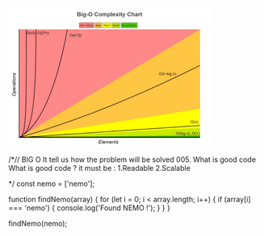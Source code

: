   <img src="screen.jpeg" alt="logo"  width="400"  height="auto" />



/*// BIG O
It tell us how the problem will be solved 
005. What is good code
What is good code ? it must be :
1.Readable
2.Scalable


*/
const nemo = ['nemo'];

function findNemo(array) {
  for (let i = 0; i < array.length; i++) {
    if (array[i] === 'nemo') {
        console.log('Found NEMO !');
      }
  }
}

findNemo(nemo);  

